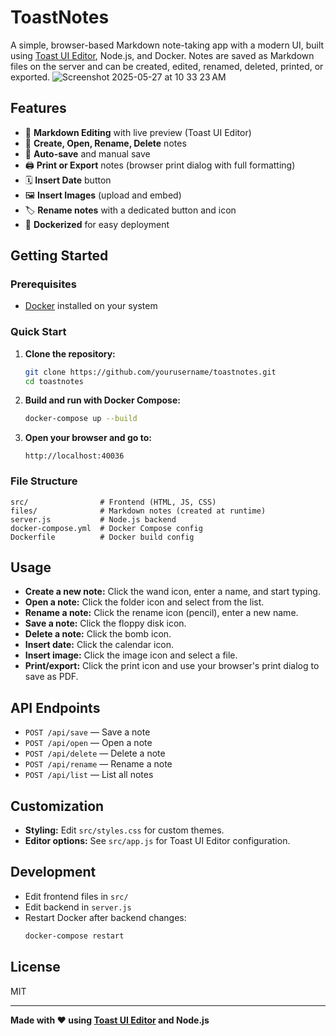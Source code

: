 # ToastNotes

A simple, browser-based Markdown note-taking app with a modern UI, built using [Toast UI Editor](https://ui.toast.com/tui-editor), Node.js, and Docker. Notes are saved as Markdown files on the server and can be created, edited, renamed, deleted, printed, or exported.
![Screenshot 2025-05-27 at 10 33 23 AM](https://github.com/user-attachments/assets/fc97c792-96d3-4d87-a3e9-c327fc09250d)

## Features

- 📝 **Markdown Editing** with live preview (Toast UI Editor)
- 📁 **Create, Open, Rename, Delete** notes
- 💾 **Auto-save** and manual save
- 🖨️ **Print or Export** notes (browser print dialog with full formatting)
- 🗓️ **Insert Date** button
- 🖼️ **Insert Images** (upload and embed)
- 🏷️ **Rename notes** with a dedicated button and icon
- 🐳 **Dockerized** for easy deployment

## Getting Started

### Prerequisites

- [Docker](https://www.docker.com/) installed on your system

### Quick Start

1. **Clone the repository:**
   ```sh
   git clone https://github.com/yourusername/toastnotes.git
   cd toastnotes
   ```

2. **Build and run with Docker Compose:**
   ```sh
   docker-compose up --build
   ```

3. **Open your browser and go to:**
   ```
   http://localhost:40036
   ```

### File Structure

```
src/                # Frontend (HTML, JS, CSS)
files/              # Markdown notes (created at runtime)
server.js           # Node.js backend
docker-compose.yml  # Docker Compose config
Dockerfile          # Docker build config
```

## Usage

- **Create a new note:** Click the wand icon, enter a name, and start typing.
- **Open a note:** Click the folder icon and select from the list.
- **Rename a note:** Click the rename icon (pencil), enter a new name.
- **Save a note:** Click the floppy disk icon.
- **Delete a note:** Click the bomb icon.
- **Insert date:** Click the calendar icon.
- **Insert image:** Click the image icon and select a file.
- **Print/export:** Click the print icon and use your browser's print dialog to save as PDF.

## API Endpoints

- `POST /api/save` — Save a note
- `POST /api/open` — Open a note
- `POST /api/delete` — Delete a note
- `POST /api/rename` — Rename a note
- `POST /api/list` — List all notes

## Customization

- **Styling:** Edit `src/styles.css` for custom themes.
- **Editor options:** See `src/app.js` for Toast UI Editor configuration.

## Development

- Edit frontend files in `src/`
- Edit backend in `server.js`
- Restart Docker after backend changes:  
  ```sh
  docker-compose restart
  ```

## License

MIT

---

**Made with ❤️ using [Toast UI Editor](https://ui.toast.com/tui-editor) and Node.js**
